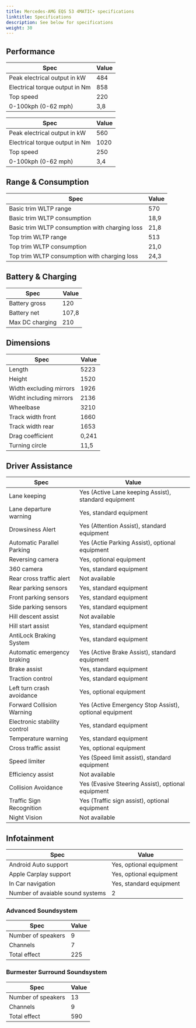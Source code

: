 ```yaml
---
title: Mercedes-AMG EQS 53 4MATIC+ specifications
linktitle: Specifications
description: See below for specifications
weight: 30
---
```


## Performance
|Spec|Value|
|----|-----|
|Peak electrical output in kW|484|
|Electrical torque output in Nm|858|
|Top speed|220|
|0-100kph (0-62 mph)|3,8|


|Spec|Value|
|----|-----|
|Peak electrical output in kW|560|
|Electrical torque output in Nm|1020|
|Top speed|250|
|0-100kph (0-62 mph)|3,4|



## Range & Consumption
|Spec|Value|
|----|-----|
|Basic trim WLTP range|570|
|Basic trim WLTP consumption|18,9|
|Basic trim WLTP consumption with charging loss|21,8|
|Top trim WLTP range|513|
|Top trim WLTP consumption|21,0|
|Top trim WLTP consumption with charging loss|24,3|



## Battery & Charging
|Spec|Value|
|----|-----|
|Battery gross|120|
|Battery net|107,8|
|Max DC charging|210|



## Dimensions
|Spec|Value|
|----|-----|
|Length|5223|
|Height|1520|
|Width excluding mirrors|1926|
|Widht including mirrors|2136|
|Wheelbase|3210|
|Track width front|1660|
|Track width rear|1653|
|Drag coefficient|0,241|
|Turning circle|11,5|

## Driver Assistance
|Spec|Value|
|----|-----|
|Lane keeping|Yes (Active Lane keeping Assist), standard equipment|
|Lane departure warning|Yes, standard equipment|
|Drowsiness Alert|Yes (Attention Assist), standard equipment|
|Automatic Parallel Parking|Yes (Actie Parking Assist), optional equipment|
|Reversing camera|Yes, optional equipment|
|360 camera|Yes, standard equipment|
|Rear cross traffic alert|Not available|
|Rear parking sensors|Yes, standard equipment|
|Front parking sensors|Yes, standard equipment|
|Side parking sensors|Yes, standard equipment|
|Hill descent assist|Not available|
|Hill start assist|Yes, standard equipment|
|AntiLock Braking System|Yes, standard equipment|
|Automatic emergency braking|Yes (Active Brake Assist), standard equipment|
|Brake assist|Yes, standard equipment|
|Traction control|Yes, standard equipment|
|Left turn crash avoidance|Yes, optional equipment|
|Forward Collision Warning|Yes (Active Emergency Stop Assist), optional equipment|
|Electronic stability control|Yes, standard equipment|
|Temperature warning|Yes, standard equipment|
|Cross traffic assist|Yes, optional equipment|
|Speed limiter|Yes (Speed limit assist), standard equipment|
|Efficiency assist|Not available|
|Collision Avoidance|Yes (Evasive Steering Assist), optional equipment|
|Traffic Sign Recognition|Yes (Traffic sign assist), optional equipment|
|Night Vision|Not available|

## Infotainment
|Spec|Value|
|----|-----|
|Android Auto support|Yes, optional equipment|
|Apple Carplay support|Yes, optional equipment|
|In Car navigation|Yes, standard equipment|
|Number of avaiable sound systems|2|

### Advanced Soundsystem
|Spec|Value|
|----|-----|
|Number of speakers|9|
|Channels|7|
|Total effect|225|

### Burmester Surround Soundsystem
|Spec|Value|
|----|-----|
|Number of speakers|13|
|Channels|9|
|Total effect|590|
